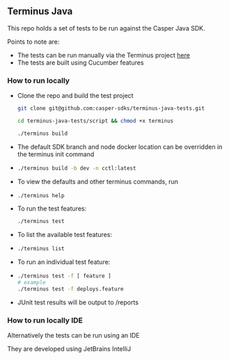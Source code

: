 ## Terminus Java

This repo holds a set of tests to be run against the Casper Java SDK.

Points to note are:

- The tests can be run manually via the Terminus project [here](https://github.com/casper-sdks/terminus) 
- The tests are built using Cucumber features

### How to run locally

- Clone the repo and build the test project

  ```bash
  git clone git@github.com:casper-sdks/terminus-java-tests.git
  
  cd terminus-java-tests/script && chmod +x terminus
  
  ./terminus build
  ```

- The default SDK branch and node docker location can be overridden in the terminus init command 

- ```bash
  ./terminus build -b dev -n cctl:latest
  ```

- To view the defaults and other terminus commands, run

- ```bash
  ./terminus help
  ```

- To run the test features:

  ```bash
  ./terminus test
  ```

- To list the available test features:

- ```bash
  ./terminus list
  ```

- To run an individual test feature:

- ```bash
  ./terminus test -f [ feature ]
  # example
  ./terminus test -f deploys.feature
  ```

  

- JUnit test results will be output to /reports

### How to run locally IDE

Alternatively the tests can be run using an IDE

They are developed using JetBrains IntelliJ

